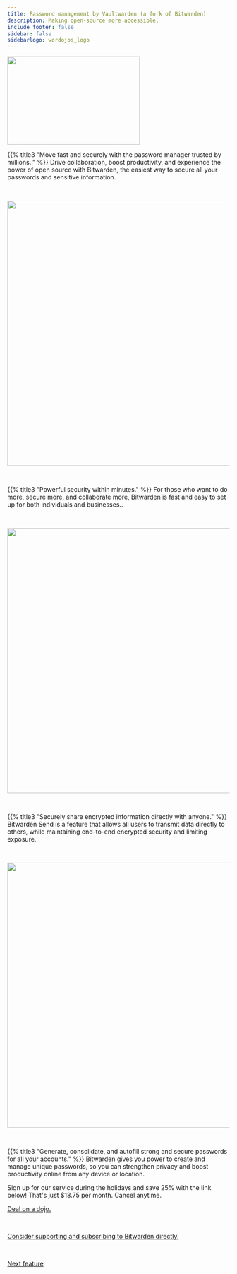 ```yaml
---
title: Password management by Vaultwarden (a fork of Bitwarden)
description: Making open-source more accessible.
include_footer: false
sidebar: false
sidebarlogo: wordojos_logo
---
```

<img src="https://workmates.live/wp-content/uploads/2022/11/bitwardenlogo4.png" 
     width="300" 
     height="200" />

{{% title3 "Move fast and securely with the password manager trusted by millions.." %}}
Drive collaboration, boost productivity, and experience the power of open source with Bitwarden, the easiest way to secure all your passwords and sensitive information.

<br>

<img src="/uploads/bit5.svg" 
     width="600" 
     height="600" />

<br>


{{% title3 "Powerful security within minutes." %}}
For those who want to do more, secure more, and collaborate more, Bitwarden is fast and easy to set up for both individuals and businesses..

<br>

<img src="/uploads/bit2.svg" 
     width="600" 
     height="600" />

<br>  

{{% title3 "Securely share encrypted information directly with anyone." %}}
Bitwarden Send is a feature that allows all users to transmit data directly to others, while maintaining end-to-end encrypted security and limiting exposure.

<br>

<img src="/uploads/bit3.svg" 
     width="600" 
     height="600" />

<br>

{{% title3 "Generate, consolidate, and autofill strong and secure passwords for all your accounts." %}}
Bitwarden gives you power to create and manage unique passwords, so you can strengthen privacy and boost productivity online from any device or location.


Sign up for our service during the holidays and save 25% with the link below!  That's just $18.75 per month.  Cancel anytime.

[Deal on a dojo.](https://blog.workdojos.com/getadojo)


 <br>

 <a href="https://bitwarden.com/">Consider supporting and subscribing to Bitwarden directly.</a> 

 <br>

 <a href="https://workdojos.com/features/virtualcafe">Next feature</a> 

